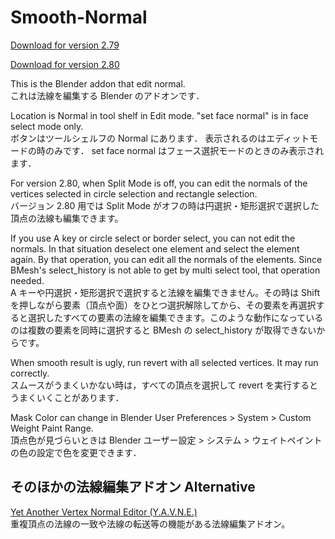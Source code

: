 # Smooth-Normal
[Download for version 2.79](https://raw.githubusercontent.com/dskjal/Smooth-Normal/master/smooth-normal.py)  

[Download for version 2.80](https://github.com/dskjal/Smooth-Normal/blob/master/smooth-normal-280.py)  


This is the Blender addon that edit normal.  
これは法線を編集する Blender のアドオンです．

Location is Normal in tool shelf in Edit mode. "set face normal" is in face select mode only.   
ボタンはツールシェルフの Normal にあります．
表示されるのはエディットモードの時のみです．
set face normal はフェース選択モードのときのみ表示されます．

For version 2.80, when Split Mode is off, you can edit the normals of the vertices selected in circle selection and rectangle selection.  
バージョン 2.80 用では Split Mode がオフの時は円選択・矩形選択で選択した頂点の法線も編集できます。  

If you use A key or circle select or border select, you can not edit the normals. In that situation deselect one element and select the element again. By that operation, you can edit all the normals of the elements. Since BMesh's select_history is not able to get by multi select tool, that operation needed.  
A キーや円選択・矩形選択で選択すると法線を編集できません。その時は Shift を押しながら要素（頂点や面）をひとつ選択解除してから、その要素を再選択すると選択したすべての要素の法線を編集できます。このような動作になっているのは複数の要素を同時に選択すると BMesh の select_history が取得できないからです。

When smooth result is ugly, run revert with all selected vertices. It may run correctly.  
スムースがうまくいかない時は，すべての頂点を選択して revert を実行するとうまくいくことがあります．

Mask Color can change in Blender User Preferences > System > Custom Weight Paint Range.  
頂点色が見づらいときは Blender ユーザー設定 > システム > ウェイトペイントの色の設定で色を変更できます．

## そのほかの法線編集アドオン Alternative
[Yet Another Vertex Normal Editor (Y.A.V.N.E.)](https://github.com/fedackb/yavne)  
重複頂点の法線の一致や法線の転送等の機能がある法線編集アドオン。

